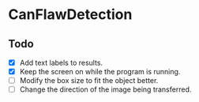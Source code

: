 # CanFlawDetection
## Todo
- [x] Add text labels to results.
- [x] Keep the screen on while the program is running.
- [ ] Modify the box size to fit the object better.
- [ ] Change the direction of the image being transferred.
